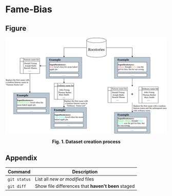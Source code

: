 # Fame-Bias

## Figure
![image](https://github.com/JiHuizhong549/Fame-Bias/blob/main/Figure1.png)
<p align="center"><b>Fig. 1. Dataset creation process</b></p>

## Appendix
| Command | Description |
| --- | --- |
| `git status` | List all *new or modified* files |
| `git diff` | Show file differences that **haven't been** staged |
